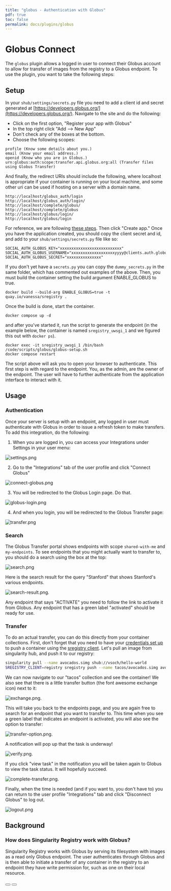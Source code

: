 ```yaml
---
title: "globus - Authentication with Globus"
pdf: true
toc: false
permalink: docs/plugins/globus
---
```


# Globus Connect

The `globus` plugin allows a logged in user to connect their Globus account to allow for transfer of images from the registry to a Globus endpoint. To use the plugin, you want to take the following steps:


## Setup

In your `shub/settings/secrets.py` file you need to add a client id and secret generated at [https://developers.globus.org/](https://developers.globus.org/). Navigate to the site and do the following:

 - Click on the first option, "Register your app with Globus"
 - In the top right click "Add --> New App"
 - Don't check any of the boxes at the bottom.
 - Choose the following scopes:

```
profile (Know some details about you.)
email (Know your email address.)
openid (Know who you are in Globus.)
urn:globus:auth:scope:transfer.api.globus.org:all (Transfer files using Globus Transfer)
```

And finally, the redirect URIs should include the following, where localhost is appropriate if your container is running on your local machine, and some other uri can be used if hosting on a server with a domain name.

```
http://localhost/globus_auth/login
http://localhost/globus_auth/login/
http://localhost/complete/globus/
http://localhost/complete/globus
http://localhost/globus/login/
http://localhost/globus/login
```
For reference, we are following [these steps](http://globus-sdk-python.readthedocs.io/en/stable/tutorial/#step-1-get-a-client).
Then click "Create app." Once you have the application created, you should copy the client secret and id, and add to your `shub/settings/secrets.py` file like so:

```
SOCIAL_AUTH_GLOBUS_KEY="xxxxxxxxxxxxxxxxxxxxxxxxxxx"
SOCIAL_AUTH_GLOBUS_USERNAME="xxxxxxxxxxxxxxxxxxxyyyy@clients.auth.globus.org"
SOCIAL_AUTH_GLOBUS_SECRET="xxxxxxxxxxxxxxx"
```

If you don't yet have a `secrets.py` you can copy the `dummy_secrets.py` in the same folder, which has commented out examples of the above.
Then, you must build the container setting the build argument ENABLE_GLOBUS to true.
```
docker build --build-arg ENABLE_GLOBUS=true -t quay.io/vanessa/sregistry .
```

Once the build is done, start the container.

```
docker compose up -d
```

and after you've started it, run the script to generate the endpoint (in the example below, the container is named `sregistry_uwsgi_1` and we figured this out with `docker ps`).

```
docker exec -it sregistry_uwsgi_1 /bin/bash /code/scripts/globus/globus-setup.sh
docker compose restart
```

The script above will ask you to open your browser to authenticate. This first step is with regard to the endpoint. You, as the admin, are
the owner of the endpoint. The user will have to further authenticate from the application interface to interact with it.


## Usage

### Authentication
Once your server is setup with an endpoint, any logged in user must authenticate with Globus in order to issue a refresh token to make transfers. To add this integration, do the following:

 1. When you are logged in, you can access your Integrations under Settings in your user menu:

![settings.png](../../assets/img/globus/settings.png)

 2. Go to the "Integrations" tab of the user profile and click "Connect Globus"

![connect-globus.png](../../assets/img/globus/connect-globus.png)

 3. You will be redirected to the Globus Login page. Do that.

![globus-login.png](../../assets/img/globus/globus-login.png)

 4. And when you login, you will be redirected to the Globus Transfer page:

![transfer.png](../../assets/img/globus/transfer.png)


### Search
The Globus Transfer portal shows endpoints with scope `shared-with-me` and 
`my-endpoints`. To see endpoints that you might actually want to transfer to,
you should do a search using the box at the top:

![search.png](../../assets/img/globus/search.png)

Here is the search result for the query "Stanford" that shows Stanford's various endpoints.

![search-result.png](../../assets/img/globus/search-result.png). 

Any endpoint that says "ACTIVATE" you need to follow the link to activate it from Globus. Any endpoint that has
a green label "activated" should be ready for use.


### Transfer
To do an actual transfer, you can do this directly from your container collections. First, don't forget that you
need to have your [credentials set up](https://singularityhub.github.io/sregistry/credentials#secrets) to push a container
using the [sregistry client](https://singularityhub.github.io/sregistry/client). Let's pull an image from
singularity hub, and push it to our registry:

```bash
singularity pull --name avocados.simg shub://vsoch/hello-world
SREGISTRY_CLIENT=registry sregistry push --name tacos/avocados.simg avocados.simg
```

We can now navigate to our "tacos" collection and see the container! We also see that there is a little transfer
button (the font awesome exchange icon) next to it:

![exchange.png](../../assets/img/globus/exchange.png).

This will take you back to the endpoints page, and you are again free to search for an endpoint that you want to
transfer to. This time when you see a green label that indicates an endpoint is activated, you will also see the option
to transfer:

![transfer-option.png](../../assets/img/globus/transfer-option.png).

A notification will pop up that the task is underway!

![verify.png](../../assets/img/globus/verify.png).

If you click "view task" in the notification you will be taken again to Globus to view the task status. It will hopefully
succeed.

![complete-transfer.png](../../assets/img/globus/complete-transfer.png).

Finally, when the time is needed (and if you want to, you don't have to) you can return to
the user profile "Integrations" tab and click "Disconnect Globus" to log out.

![logout.png](../../assets/img/globus/logout.png)


## Background

### How does Singularity Registry work with Globus?
Singularity Registry works with Globus by serving its filesystem with images as a read only Globus endpoint. The user authenticates through Globus and is then able to initiate a transfer of any container in the registry to an endpoint they have write permission for, such as one on their local resource.


<div>
    <a href="/sregistry/plugin-pam"><button class="previous-button btn btn-primary"><i class="fa fa-chevron-left"></i> </button></a>
    <a href="/sregistry/plugin-saml"><button class="next-button btn btn-primary"><i class="fa fa-chevron-right"></i> </button></a>
</div><br>
